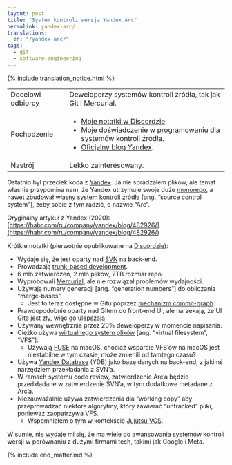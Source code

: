 ```yaml
---
layout: post
title: "System kontroli wersja Yandex Arc"
permalink: yandex-arc/
translations:
  en: "/yandex-arc/"
tags:
  - git
  - software-engineering
---
```


<div class="publication-notes">
  <table>
    <tr>
      <td>Docelowi odbiorcy</td>
      <td>Deweloperzy systemów kontroli źródła, tak jak Git i Mercurial.</td>
    </tr>
    <tr>
      <td>Pochodzenie</td>
      <td><ul>
        <li><a href="https://discord.com/channels/1042895022950994071/1042907270473850890/1068630001240514691">Moje notatki w Discordzie</a>.</li>
        <li>Moje doświadczenie w programowaniu dla systemów kontroli źródła.</li>
        <li><a href="https://habr.com/ru/company/yandex/blog/482926/">Oficjalny blog Yandex</a>.</li>
      </ul></td>
    </tr>
    <tr>
      <td>Nastrój</td>
      <td>Lekko zainteresowany.</td>
    </tr>
    {% include translation_notice.html %}
  </table>
</div>

Ostatnio był przeciek koda z [Yandex](https://pl.wikipedia.org/wiki/Yandex). Ja nie spradzałem plików, ale temat właśnie przypomina nam, że Yandex utrzymuje swoje duże [monorepo](https://monorepo.tools/), a nawet zbudował własny [system kontroli źródła](https://pl.wikipedia.org/wiki/System_kontroli_wersji) [ang. “source control system”], żeby sobie z tym radzić, o nazwie “Arc”.

Oryginalny artykuł z Yandex (2020): [https://habr.com/ru/company/yandex/blog/482926/](https://habr.com/ru/company/yandex/blog/482926/)

Krótkie notatki (pierwotnie opublikowane na [Discordzie](https://discord.com/channels/1042895022950994071/1042907270473850890/1068630001240514691)):



* Wydaje się, że jest oparty nad [SVN](https://subversion.apache.org/) na back-end.
* Prowadzają [trunk-based development](https://trunkbaseddevelopment.com/).
* 6 mln zatwierdzeń, 2 mln plików, 2TB rozmiar repo.
* Wypróbowali [Mercurial](https://www.mercurial-scm.org/), ale nie rozwiązał problemów wydajności.
* Używają numery generacji [ang. “generation numbers”] do obliczania “merge-bases”.
    * Jest to teraz dostępne w Gitu poprzez [mechanizm commit-graph](https://git-scm.com/docs/commit-graph).
* Prawdopodobnie oparty nad Gitem do front-end UI, ale narzekają, że UI Gita jest zły, więc go ulepszają.
* Używany wewnętrznie przez 20% deweloperzy w momencie napisania.
* Ciężko używa [wirtualnego system plików](https://en.wikipedia.org/wiki/Virtual_file_system) [ang. “virtual filesystem”, “VFS”].
    * Używają [FUSE](https://en.wikipedia.org/wiki/Filesystem_in_Userspace) na macOS, chociaż wsparcie VFS’ów na macOS jest niestabilne w tym czasie; może zmienili od tamtego czasu?
* Używa [Yandex Database](https://cloud.yandex.com/en/services/ydb) (YDB) jako bazę danych na back-end, z jakimś narzędziem przekładania z SVN’a.
* W ramach systemu code review, zatwierdzenie Arc’a będzie przedkładane w zatwierdzenie SVN’a, w tym dodatkowe metadane z Arc’a.
* Niezauważalnie używa zatwierdzenia dla “working copy” aby przeprowadzać niektóre algorytmy, który zawierać “untracked” pliki, ponieważ zaopatrzywa VFS.
    * Wspomniałem o tym w kontekście [Jujutsu VCS](https://github.com/martinvonz/jj).

W sumie, nie wydaje mi się, że ma wiele do awansowania systemów kontroli wersji w porównaniu z dużymi firmami tech, takimi jak Google i Meta.

{% include end_matter.md %}
